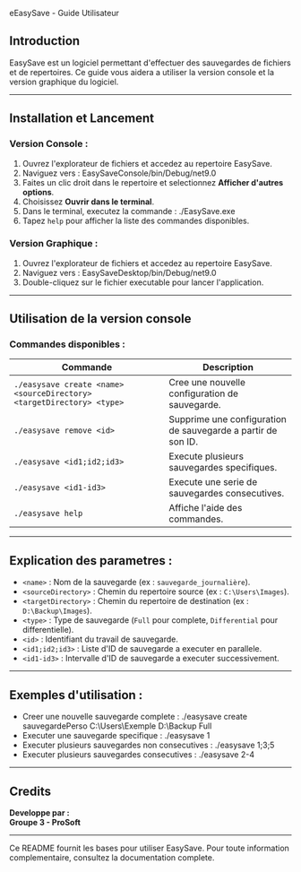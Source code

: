 eEasySave - Guide Utilisateur

## Introduction
EasySave est un logiciel permettant d'effectuer des sauvegardes de fichiers et de repertoires. Ce guide vous aidera a utiliser la version console et la version graphique du logiciel.

---

## Installation et Lancement

### Version Console :
1. Ouvrez l'explorateur de fichiers et accedez au repertoire EasySave.
2. Naviguez vers :
EasySaveConsole/bin/Debug/net9.0
3. Faites un clic droit dans le repertoire et selectionnez **Afficher d'autres options**.
4. Choisissez **Ouvrir dans le terminal**.
5. Dans le terminal, executez la commande :
./EasySave.exe
6. Tapez `help` pour afficher la liste des commandes disponibles.

### Version Graphique :
1. Ouvrez l'explorateur de fichiers et accedez au repertoire EasySave.
2. Naviguez vers :
EasySaveDesktop/bin/Debug/net9.0
3. Double-cliquez sur le fichier executable pour lancer l'application.

---

## Utilisation de la version console

### Commandes disponibles :
| Commande | Description |
|----------|------------|
| `./easysave create <name> <sourceDirectory> <targetDirectory> <type>` | Cree une nouvelle configuration de sauvegarde. |
| `./easysave remove <id>` | Supprime une configuration de sauvegarde a partir de son ID. |
| `./easysave <id1;id2;id3>` | Execute plusieurs sauvegardes specifiques. |
| `./easysave <id1-id3>` | Execute une serie de sauvegardes consecutives. |
| `./easysave help` | Affiche l'aide des commandes. |

---

## Explication des parametres :
- `<name>` : Nom de la sauvegarde (ex : `sauvegarde_journalière`).
- `<sourceDirectory>` : Chemin du repertoire source (ex : `C:\Users\Images`).
- `<targetDirectory>` : Chemin du repertoire de destination (ex : `D:\Backup\Images`).
- `<type>` : Type de sauvegarde (`Full` pour complete, `Differential` pour differentielle).
- `<id>` : Identifiant du travail de sauvegarde.
- `<id1;id2;id3>` : Liste d'ID de sauvegarde a executer en parallele.
- `<id1-id3>` : Intervalle d'ID de sauvegarde a executer successivement.

---

## Exemples d'utilisation :
- Creer une nouvelle sauvegarde complete :
./easysave create sauvegardePerso C:\Users\Exemple D:\Backup Full
- Executer une sauvegarde specifique :
./easysave 1
- Executer plusieurs sauvegardes non consecutives :
./easysave 1;3;5
- Executer plusieurs sauvegardes consecutives :
./easysave 2-4

---

## Credits
**Developpe par :**  
**Groupe 3 - ProSoft**

---

Ce README fournit les bases pour utiliser EasySave. Pour toute information complementaire, consultez la documentation complete.
